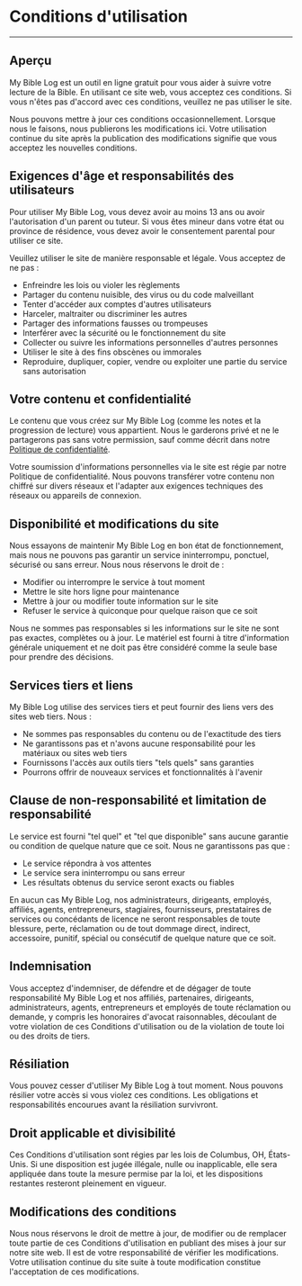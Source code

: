 # Conditions d'utilisation

---

## Aperçu

My Bible Log est un outil en ligne gratuit pour vous aider à suivre votre lecture de la Bible. En utilisant ce site web, vous acceptez ces conditions. Si vous n'êtes pas d'accord avec ces conditions, veuillez ne pas utiliser le site.

Nous pouvons mettre à jour ces conditions occasionnellement. Lorsque nous le faisons, nous publierons les modifications ici. Votre utilisation continue du site après la publication des modifications signifie que vous acceptez les nouvelles conditions.

## Exigences d'âge et responsabilités des utilisateurs

Pour utiliser My Bible Log, vous devez avoir au moins 13 ans ou avoir l'autorisation d'un parent ou tuteur. Si vous êtes mineur dans votre état ou province de résidence, vous devez avoir le consentement parental pour utiliser ce site.

Veuillez utiliser le site de manière responsable et légale. Vous acceptez de ne pas :

* Enfreindre les lois ou violer les règlements
* Partager du contenu nuisible, des virus ou du code malveillant
* Tenter d'accéder aux comptes d'autres utilisateurs
* Harceler, maltraiter ou discriminer les autres
* Partager des informations fausses ou trompeuses
* Interférer avec la sécurité ou le fonctionnement du site
* Collecter ou suivre les informations personnelles d'autres personnes
* Utiliser le site à des fins obscènes ou immorales
* Reproduire, dupliquer, copier, vendre ou exploiter une partie du service sans autorisation

## Votre contenu et confidentialité

Le contenu que vous créez sur My Bible Log (comme les notes et la progression de lecture) vous appartient. Nous le garderons privé et ne le partagerons pas sans votre permission, sauf comme décrit dans notre [Politique de confidentialité](/fr/policy/privacy).

Votre soumission d'informations personnelles via le site est régie par notre Politique de confidentialité. Nous pouvons transférer votre contenu non chiffré sur divers réseaux et l'adapter aux exigences techniques des réseaux ou appareils de connexion.

## Disponibilité et modifications du site

Nous essayons de maintenir My Bible Log en bon état de fonctionnement, mais nous ne pouvons pas garantir un service ininterrompu, ponctuel, sécurisé ou sans erreur. Nous nous réservons le droit de :

* Modifier ou interrompre le service à tout moment
* Mettre le site hors ligne pour maintenance
* Mettre à jour ou modifier toute information sur le site
* Refuser le service à quiconque pour quelque raison que ce soit

Nous ne sommes pas responsables si les informations sur le site ne sont pas exactes, complètes ou à jour. Le matériel est fourni à titre d'information générale uniquement et ne doit pas être considéré comme la seule base pour prendre des décisions.

## Services tiers et liens

My Bible Log utilise des services tiers et peut fournir des liens vers des sites web tiers. Nous :

* Ne sommes pas responsables du contenu ou de l'exactitude des tiers
* Ne garantissons pas et n'avons aucune responsabilité pour les matériaux ou sites web tiers
* Fournissons l'accès aux outils tiers "tels quels" sans garanties
* Pourrons offrir de nouveaux services et fonctionnalités à l'avenir

## Clause de non-responsabilité et limitation de responsabilité

Le service est fourni "tel quel" et "tel que disponible" sans aucune garantie ou condition de quelque nature que ce soit. Nous ne garantissons pas que :

* Le service répondra à vos attentes
* Le service sera ininterrompu ou sans erreur
* Les résultats obtenus du service seront exacts ou fiables

En aucun cas My Bible Log, nos administrateurs, dirigeants, employés, affiliés, agents, entrepreneurs, stagiaires, fournisseurs, prestataires de services ou concédants de licence ne seront responsables de toute blessure, perte, réclamation ou de tout dommage direct, indirect, accessoire, punitif, spécial ou consécutif de quelque nature que ce soit.

## Indemnisation

Vous acceptez d'indemniser, de défendre et de dégager de toute responsabilité My Bible Log et nos affiliés, partenaires, dirigeants, administrateurs, agents, entrepreneurs et employés de toute réclamation ou demande, y compris les honoraires d'avocat raisonnables, découlant de votre violation de ces Conditions d'utilisation ou de la violation de toute loi ou des droits de tiers.

## Résiliation

Vous pouvez cesser d'utiliser My Bible Log à tout moment. Nous pouvons résilier votre accès si vous violez ces conditions. Les obligations et responsabilités encourues avant la résiliation survivront.

## Droit applicable et divisibilité

Ces Conditions d'utilisation sont régies par les lois de Columbus, OH, États-Unis. Si une disposition est jugée illégale, nulle ou inapplicable, elle sera appliquée dans toute la mesure permise par la loi, et les dispositions restantes resteront pleinement en vigueur.

## Modifications des conditions

Nous nous réservons le droit de mettre à jour, de modifier ou de remplacer toute partie de ces Conditions d'utilisation en publiant des mises à jour sur notre site web. Il est de votre responsabilité de vérifier les modifications. Votre utilisation continue du site suite à toute modification constitue l'acceptation de ces modifications.
